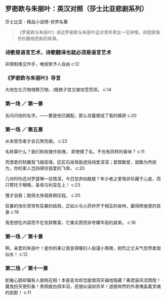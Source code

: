 ## 罗密欧与朱丽叶：英汉对照（莎士比亚悲剧系列）

莎士比亚  -  精品小说榜-世界名著

> 《罗密欧与朱丽叶》讲述罗密欧与朱丽叶这对青年男女一见钟情，却因家族世仇酿成悲剧的故事。


### 诗歌是语言艺术，诗歌翻译也就必须是语言艺术

非限制难见作手，唯规矩予人自由 c:12

### 《罗密欧与朱丽叶》导言

大地生化万物埋葬万物，/既做子宫又做坟茔荒郊。 c:14

### 第一场 ／ 第一景

去问问他的名字。——要是他已婚配，那么坟墓便成了我的婚房 c:20

### 第一场 ／ 第五景

从未受伤者才会讥笑伤痕。 c:22

名称算什么？我们称玫瑰作玫瑰，
即使换了名，不也有同样的香味？
 c:11

凭借爱的轻翼我飞越高墙，区区石垣焉能遮挡纯爱深深；爱既敢爱，就敢为所欲为，你的家人岂挡得住我爱的飞奔。 c:20

几何时你还对罗瑟琳一往情深，今日忽弃如敝屣？年少者之爱情非珍藏于心底，而只寄托于眼睛。圣母马利亚在上！ c:23

慢才会稳；跑得太快易跌倒征程。 c:20

狂暴的快乐常常有狂暴的结局，正如火与火药炸开于相互的亲吻，赢得辉煌里的丧身 c:16

真思想在内容而不在言辞繁富，它重实质而非夸耀华丽的装束。 c:18

### 第一场 ／ 第十景

啊，亲爱的朱丽叶！是你的美让我变得像妇人般谨小慎微，刚烈之丈夫气忽然柔弱似水！ c:12

### 第二场 ／ 第十一景

蛇蝎心肠却偏有人面桃花相！本是恶龙却怎能借洞天福地隐藏？暴君装风流倜傥！魔鬼扮天使形象！黑鸦披白鸽丰羽，恶狼似温驯羔羊！道貌岸然的外表掩盖着灵魂的肮脏！ c:11